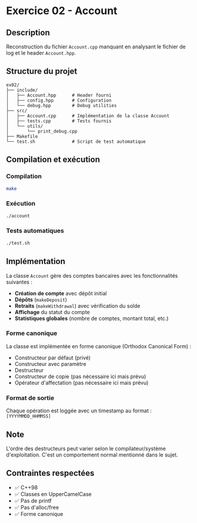 # Exercice 02 - Account

## Description
Reconstruction du fichier `Account.cpp` manquant en analysant le fichier de log et le header `Account.hpp`.

## Structure du projet
```
ex02/
├── include/
│   ├── Account.hpp      # Header fourni
│   ├── config.hpp       # Configuration
│   └── debug.hpp        # Debug utilities
├── src/
│   ├── Account.cpp      # Implémentation de la classe Account
│   ├── tests.cpp        # Tests fournis
│   └── utils/
│       └── print_debug.cpp
├── Makefile
└── test.sh              # Script de test automatique
```

## Compilation et exécution

### Compilation
```bash
make
```

### Exécution
```bash
./account
```

### Tests automatiques
```bash
./test.sh
```

## Implémentation

La classe `Account` gère des comptes bancaires avec les fonctionnalités suivantes :

- **Création de compte** avec dépôt initial
- **Dépôts** (`makeDeposit`)
- **Retraits** (`makeWithdrawal`) avec vérification du solde
- **Affichage** du statut du compte
- **Statistiques globales** (nombre de comptes, montant total, etc.)

### Forme canonique
La classe est implémentée en forme canonique (Orthodox Canonical Form) :
- Constructeur par défaut (privé)
- Constructeur avec paramètre
- Destructeur
- Constructeur de copie (pas nécessaire ici mais prévu)
- Opérateur d'affectation (pas nécessaire ici mais prévu)

### Format de sortie
Chaque opération est loggée avec un timestamp au format : `[YYYYMMDD_HHMMSS]`

## Note
L'ordre des destructeurs peut varier selon le compilateur/système d'exploitation. C'est un comportement normal mentionné dans le sujet.

## Contraintes respectées
- ✅ C++98
- ✅ Classes en UpperCamelCase
- ✅ Pas de printf
- ✅ Pas d'alloc/free
- ✅ Forme canonique

